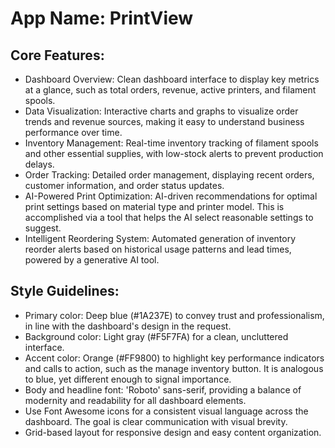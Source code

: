 # **App Name**: PrintView

## Core Features:

- Dashboard Overview: Clean dashboard interface to display key metrics at a glance, such as total orders, revenue, active printers, and filament spools.
- Data Visualization: Interactive charts and graphs to visualize order trends and revenue sources, making it easy to understand business performance over time.
- Inventory Management: Real-time inventory tracking of filament spools and other essential supplies, with low-stock alerts to prevent production delays.
- Order Tracking: Detailed order management, displaying recent orders, customer information, and order status updates.
- AI-Powered Print Optimization: AI-driven recommendations for optimal print settings based on material type and printer model. This is accomplished via a tool that helps the AI select reasonable settings to suggest.
- Intelligent Reordering System: Automated generation of inventory reorder alerts based on historical usage patterns and lead times, powered by a generative AI tool.

## Style Guidelines:

- Primary color: Deep blue (#1A237E) to convey trust and professionalism, in line with the dashboard's design in the request.
- Background color: Light gray (#F5F7FA) for a clean, uncluttered interface.
- Accent color: Orange (#FF9800) to highlight key performance indicators and calls to action, such as the manage inventory button. It is analogous to blue, yet different enough to signal importance.
- Body and headline font: 'Roboto' sans-serif, providing a balance of modernity and readability for all dashboard elements.
- Use Font Awesome icons for a consistent visual language across the dashboard. The goal is clear communication with visual brevity.
- Grid-based layout for responsive design and easy content organization.